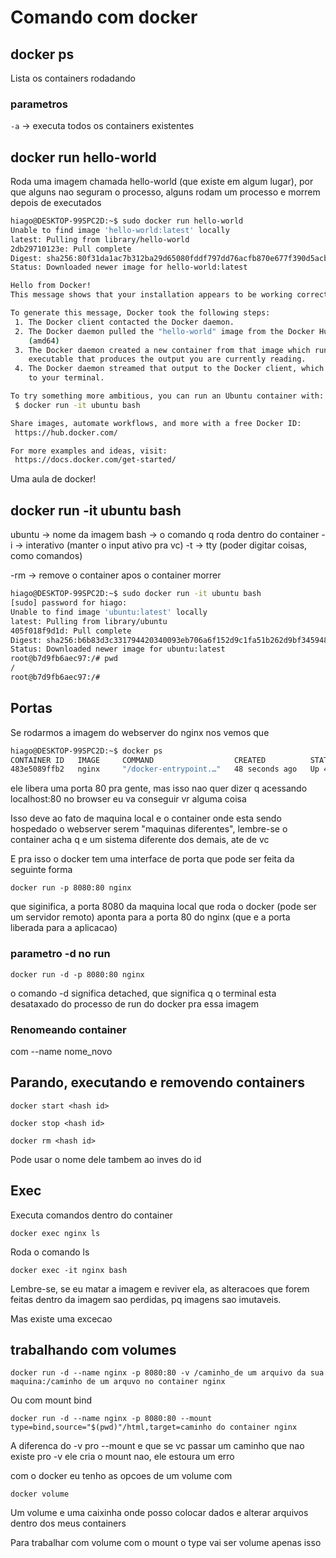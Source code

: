# Comando com docker

## docker ps

Lista os containers rodadando

### parametros

`-a` -> executa todos os containers existentes

## docker run hello-world

Roda uma imagem chamada hello-world (que existe em algum lugar), por que alguns nao seguram o processo, alguns rodam um processo e morrem depois de executados

```bash
hiago@DESKTOP-99SPC2D:~$ sudo docker run hello-world
Unable to find image 'hello-world:latest' locally
latest: Pulling from library/hello-world
2db29710123e: Pull complete
Digest: sha256:80f31da1ac7b312ba29d65080fddf797dd76acfb870e677f390d5acba9741b17
Status: Downloaded newer image for hello-world:latest

Hello from Docker!
This message shows that your installation appears to be working correctly.

To generate this message, Docker took the following steps:
 1. The Docker client contacted the Docker daemon.
 2. The Docker daemon pulled the "hello-world" image from the Docker Hub.
    (amd64)
 3. The Docker daemon created a new container from that image which runs the
    executable that produces the output you are currently reading.
 4. The Docker daemon streamed that output to the Docker client, which sent it
    to your terminal.

To try something more ambitious, you can run an Ubuntu container with:
 $ docker run -it ubuntu bash

Share images, automate workflows, and more with a free Docker ID:
 https://hub.docker.com/

For more examples and ideas, visit:
 https://docs.docker.com/get-started/
```

Uma aula de docker!

## docker run -it ubuntu bash

ubuntu -> nome da imagem
bash -> o comando q roda dentro do container
-i -> interativo (manter o input ativo pra vc)
-t -> tty (poder digitar coisas, como comandos)

-rm -> remove o container apos o container morrer

```bash
hiago@DESKTOP-99SPC2D:~$ sudo docker run -it ubuntu bash
[sudo] password for hiago:
Unable to find image 'ubuntu:latest' locally
latest: Pulling from library/ubuntu
405f018f9d1d: Pull complete
Digest: sha256:b6b83d3c331794420340093eb706a6f152d9c1fa51b262d9bf34594887c2c7ac
Status: Downloaded newer image for ubuntu:latest
root@b7d9fb6aec97:/# pwd
/
root@b7d9fb6aec97:/#
```

## Portas

Se rodarmos a imagem do webserver do nginx nos vemos que

```bash
hiago@DESKTOP-99SPC2D:~$ docker ps
CONTAINER ID   IMAGE     COMMAND                  CREATED          STATUS          PORTS     NAMES
483e5089ffb2   nginx     "/docker-entrypoint.…"   48 seconds ago   Up 46 seconds   80/tcp    thirsty_dhawan
```

ele libera uma porta 80 pra gente, mas isso nao quer dizer q acessando localhost:80 no browser eu va conseguir vr alguma coisa

Isso deve ao fato de maquina local e o container onde esta sendo hospedado o webserver serem "maquinas diferentes", lembre-se o container acha q e um sistema diferente dos demais, ate de vc

E pra isso o docker tem uma interface de porta que pode ser feita da seguinte forma

`docker run -p 8080:80 nginx`

que siginifica, a porta 8080 da maquina local que roda o docker (pode ser um servidor remoto) aponta para a porta 80 do nginx (que e a porta liberada para a aplicacao)

### parametro -d no run

`docker run -d -p 8080:80 nginx`

o comando -d significa detached, que significa q o terminal esta desataxado do processo de run do docker pra essa imagem

### Renomeando container

com --name nome_novo

## Parando, executando e removendo containers

`docker start <hash id>`

`docker stop <hash id>`

`docker rm <hash id>`

Pode usar o nome dele tambem ao inves do id

## Exec

Executa comandos dentro do container

`docker exec nginx ls`

Roda o comando ls

`docker exec -it nginx bash`

Lembre-se, se eu matar a imagem e reviver ela, as alteracoes que forem feitas dentro da imagem sao perdidas, pq imagens sao imutaveis.

Mas existe uma excecao

## trabalhando com volumes

`docker run -d --name nginx -p 8080:80 -v /caminho_de um arquivo da sua maquina:/caminho de um arquvo no container nginx`

Ou com mount bind

`docker run -d --name nginx -p 8080:80 --mount type=bind,source="$(pwd)"/html,target=caminho do container nginx`

A diferenca do -v pro --mount e que se vc passar um caminho que nao existe pro -v ele cria o mount nao, ele estoura um erro

com o docker eu tenho as opcoes de um volume com

`docker volume`

Um volume e uma caixinha onde posso colocar dados e alterar arquivos dentro dos meus containers

Para trabalhar com volume com o mount o type vai ser volume apenas isso
